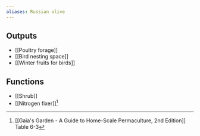 ```yaml
---
aliases: Russian olive
---
```

## Outputs
- [[Poultry forage]]
- [[Bird nesting space]]
- [[Winter fruits for birds]]
## Functions
- [[Shrub]]
- [[Nitrogen fixer]][^1]

[^1]: [[Gaia's Garden - A Guide to Home-Scale Permaculture, 2nd Edition]] Table 6-3
